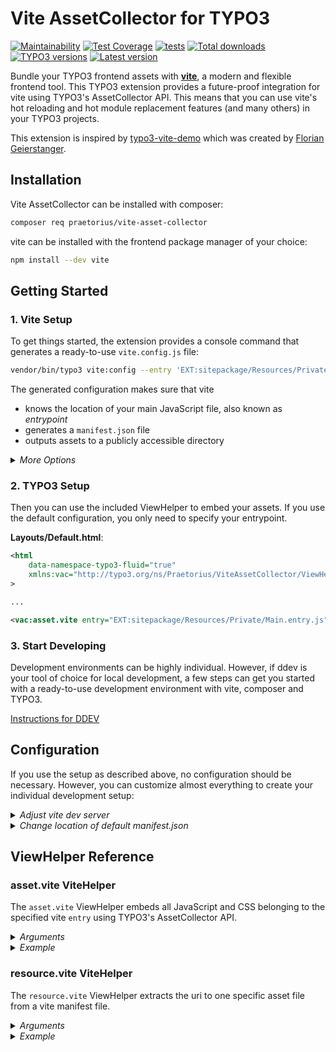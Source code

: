 # Vite AssetCollector for TYPO3

[![Maintainability](https://api.codeclimate.com/v1/badges/161b455fe0abc70be677/maintainability)](https://codeclimate.com/github/s2b/vite-asset-collector/maintainability)
[![Test Coverage](https://api.codeclimate.com/v1/badges/161b455fe0abc70be677/test_coverage)](https://codeclimate.com/github/s2b/vite-asset-collector/test_coverage)
[![tests](https://github.com/s2b/vite-asset-collector/actions/workflows/tests.yaml/badge.svg)](https://github.com/s2b/vite-asset-collector/actions/workflows/tests.yaml)
[![Total downloads](https://typo3-badges.dev/badge/vite_assetcollector/downloads/shields.svg)](https://extensions.typo3.org/extension/vite_asset_collector)
[![TYPO3 versions](https://typo3-badges.dev/badge/vite_assetcollector/typo3/shields.svg)](https://extensions.typo3.org/extension/vite_asset_collector)
[![Latest version](https://typo3-badges.dev/badge/vite_assetcollector/version/shields.svg)](https://extensions.typo3.org/extension/vite_asset_collector)

Bundle your TYPO3 frontend assets with **[vite](https://vitejs.dev/)**, a modern
and flexible frontend tool. This TYPO3 extension provides a future-proof
integration for vite using TYPO3's AssetCollector API.
This means that you can use vite's hot reloading and hot module replacement features
(and many others) in your TYPO3 projects.

This extension is inspired by
[typo3-vite-demo](https://github.com/fgeierst/typo3-vite-demo) which was created
by [Florian Geierstanger](https://github.com/fgeierst/).

## Installation

Vite AssetCollector can be installed with composer:

```sh
composer req praetorius/vite-asset-collector
```

vite can be installed with the frontend package manager of your choice:

```sh
npm install --dev vite
```

## Getting Started

### 1. Vite Setup

To get things started, the extension provides a console command that generates a
ready-to-use `vite.config.js` file:

```sh
vendor/bin/typo3 vite:config --entry 'EXT:sitepackage/Resources/Private/Main.entry.js' --outputfile ./vite.config.js
```

The generated configuration makes sure that vite

* knows the location of your main JavaScript file, also known as *entrypoint*
* generates a `manifest.json` file
* outputs assets to a publicly accessible directory

<details>
    <summary><i>More Options</i></summary>

* You can define multiple `--entry` options.
* You can add `--glob` to enable pattern matching for your entrypoint paths
([fast-glob](https://www.npmjs.com/package/fast-glob) required).
* If you omit `--outputfile`, the file content will be outputted instead.
* `--help` shows all available options.

</details>

### 2. TYPO3 Setup

Then you can use the included ViewHelper to embed your assets. If you use the default
configuration, you only need to specify your entrypoint.

**Layouts/Default.html**:

```xml
<html
    data-namespace-typo3-fluid="true"
    xmlns:vac="http://typo3.org/ns/Praetorius/ViteAssetCollector/ViewHelpers"
>

...

<vac:asset.vite entry="EXT:sitepackage/Resources/Private/Main.entry.js" />
```

### 3. Start Developing

Development environments can be highly individual. However, if ddev is your
tool of choice for local development, a few steps can get you started with
a ready-to-use development environment with vite, composer and TYPO3.

[Instructions for DDEV](./Documentation/DdevSetup.md)

## Configuration

If you use the setup as described above, no configuration should be necessary.
However, you can customize almost everything to create your individual development
setup:

<details>
    <summary><i>Adjust vite dev server</i></summary>

The extension has two configuration options to setup the vite dev server.
By default, both are set to `auto`, which means:

* Dev server will only be used in `Development` context
* Dev server uri will be determined automatically for environments with
[vite-serve for DDEV](https://github.com/torenware/ddev-viteserve) set up

You can adjust both options in your `$TYPO3_CONF_VARS`, for example:

```php
// Setup vite dev server based on configuration in .env file
// TYPO3_VITE_DEV_SERVER='https://localhost:1234'
$GLOBALS['TYPO3_CONF_VARS']['EXTENSIONS']['vite_asset_collector']['useDevServer'] = (bool) getenv('TYPO3_VITE_DEV_SERVER');
$GLOBALS['TYPO3_CONF_VARS']['EXTENSIONS']['vite_asset_collector']['devServerUri'] = (string) getenv('TYPO3_VITE_DEV_SERVER');
```

</details>

<details>
    <summary><i>Change location of default manifest.json</i></summary>

You can specify a default manifest file in the extension configuration.
By default, this is set to `_assets/vite/manifest.json`, so it will run
out-of-the-box if you generated your vite configuration with this extension.

If you change the path here, please be aware that you need to adjust your
the `outDir` in your `vite.config.js` as well:

```php
$GLOBALS['TYPO3_CONF_VARS']['EXTENSIONS']['vite_asset_collector']['defaultManifest'] = 'EXT:sitepackage/Resources/Public/Vite/manifest.json';
```

If you use the `vite.config.js` provided by the extension:

```js
// Output path for generated assets
const VITE_OUTPUT_PATH = 'packages/sitepackage/Resources/Public/Vite/';
```

If you use your own `vite.config.js`:

```js
export default defineConfig({
    // ...
    outDir: 'path/to/sitepackage/Resources/Public/Vite/',
})
```

</details>

## ViewHelper Reference

### asset.vite ViteHelper

The `asset.vite` ViewHelper embeds all JavaScript and CSS belonging to the
specified vite `entry` using TYPO3's AssetCollector API.

<details>
    <summary><i>Arguments</i></summary>

* `manifest` (type: `string`): Path to your manifest.json file. If omitted,
default manifest from extension configuration will be used instead.

* `entry` (type: `string`): Identifier of the desired vite entrypoint;
this is the value specified as `input` in the vite configuration file. Can be
omitted if manifest file exists and only one entrypoint is present.

* `devTagAttributes` (type: `array`): HTML attributes that should be added to
script tags that point to the vite dev server

* `scriptTagAttributes` (type: `array`): HTML attributes that should be added
to script tags for built JavaScript assets

* `cssTagAttributes` (type: `array`): HTML attributes that should be added to
css link tags for built CSS assets

* `priority` (type: `bool`, default: `false`): Include assets before other assets
in HTML

* `useNonce` (type: `bool`, default: `false`): Whether to use the global nonce value

* `addCss` (type: `bool`, default: `true`): If set to `false`, CSS files associated
with the entry point won't be added to the asset collector

</details>

<details>
    <summary><i>Example</i></summary>

```xml
<vac:asset.vite
    manifest="EXT:sitepackage/Resources/Public/Vite/manifest.json"
    entry="EXT:sitepackage/Resources/Private/JavaScript/Main.js"
    scriptTagAttributes="{
        type: 'text/javascript',
        async: 1
    }"
    cssTagAttributes="{
        media: 'print'
    }"
    priority="1"
/>
```

</details>


### resource.vite ViteHelper

The `resource.vite` ViewHelper extracts the uri to one specific asset file from a vite
manifest file.

<details>
    <summary><i>Arguments</i></summary>

* `manifest` (type: `string`): Path to your manifest.json file. If omitted,
default manifest from extension configuration will be used instead.

* `file` (type: `string`): Identifier of the desired asset file for which a uri
should be generated

</details>

<details>
    <summary><i>Example</i></summary>

This can be used to preload certain assets in the HTML `<head>` tag:

```xml
<f:section name="HeaderAssets">
    <link
        rel="preload"
        href="{vac:resource.vite(file: 'EXT:sitepackage/Resources/Private/Fonts/webfont.woff2')}"
        as="font"
        type="font/woff2"
        crossorigin
    />
</f:section>
```

</details>
